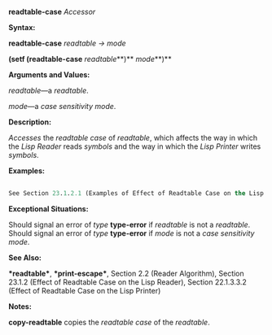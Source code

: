 **readtable-case** *Accessor* 



**Syntax:** 



**readtable-case** *readtable → mode* 



**(setf (readtable-case** *readtable***)** *mode***)** 



**Arguments and Values:** 



*readtable*—a *readtable*. 



*mode*—a *case sensitivity mode*. 







 



 



**Description:** 



*Accesses* the *readtable case* of *readtable*, which affects the way in which the *Lisp Reader* reads *symbols* and the way in which the *Lisp Printer* writes *symbols*. 



**Examples:**
```lisp
 
See Section 23.1.2.1 (Examples of Effect of Readtable Case on the Lisp Reader) and Section 22.1.3.3.2.1 (Examples of Effect of Readtable Case on the Lisp Printer). 

```
**Exceptional Situations:** 



Should signal an error of *type* **type-error** if *readtable* is not a *readtable*. Should signal an error of *type* **type-error** if *mode* is not a *case sensitivity mode*. 



**See Also:** 



**\*readtable\***, **\*print-escape\***, Section 2.2 (Reader Algorithm), Section 23.1.2 (Effect of Readtable Case on the Lisp Reader), Section 22.1.3.3.2 (Effect of Readtable Case on the Lisp Printer) 



**Notes:** 



**copy-readtable** copies the *readtable case* of the *readtable*. 



